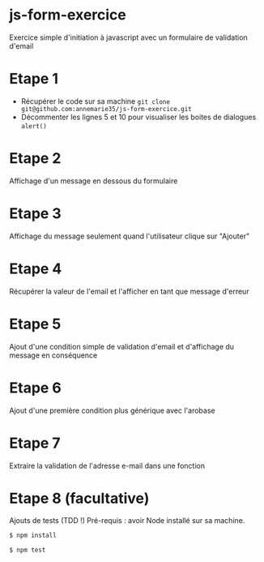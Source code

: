 # js-form-exercice
Exercice simple d'initiation à javascript avec un formulaire de validation d'email

# Etape 1

- Récupérer le code sur sa machine
`git clone git@github.com:annemarie35/js-form-exercice.git`
- Décommenter les lignes 5 et 10 pour visualiser les boites de dialogues `alert()`

# Etape 2

Affichage d'un message en dessous du formulaire

# Etape 3

Affichage du message seulement quand l'utilisateur clique sur "Ajouter"

# Etape 4

Récupérer la valeur de l'email et l'afficher en tant que message d'erreur

# Etape 5

Ajout d'une condition simple de validation d'email et d'affichage du message en conséquence

# Etape 6

Ajout d'une première condition plus générique avec l'arobase

# Etape 7

Extraire la validation de l'adresse e-mail dans une fonction

# Etape 8 (facultative)

Ajouts de tests (TDD !)
Pré-requis : avoir Node installé sur sa machine.
```bash
$ npm install
```

```bash
$ npm test
```
